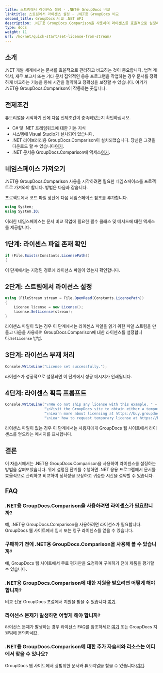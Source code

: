 ```yaml
---
title: 스트림에서 라이센스 설정 - .NET용 GroupDocs 비교
linktitle: 스트림에서 라이센스 설정 - .NET용 GroupDocs 비교
second_title: GroupDocs.비교 .NET API
description: .NET용 GroupDocs.Comparison을 사용하여 라이센스를 효율적으로 설정하는 방법을 알아보세요. 이 튜토리얼을 통해 문서의 정확성을 보장하고 시간을 절약하세요.
type: docs
weight: 11
url: /ko/net/quick-start/set-license-from-stream/
---
```

## 소개
.NET 개발 세계에서는 문서를 효율적으로 관리하고 비교하는 것이 중요합니다. 법적 계약서, 재무 보고서 또는 기타 문서 집약적인 응용 프로그램을 작업하는 경우 문서를 정확하게 비교하는 기능을 통해 시간을 절약하고 정확성을 보장할 수 있습니다. 여기가 .NET용 GroupDocs.Comparison이 작동하는 곳입니다. 
## 전제조건
튜토리얼을 시작하기 전에 다음 전제조건이 충족되었는지 확인하십시오.
- C# 및 .NET 프레임워크에 대한 기본 지식
- 시스템에 Visual Studio가 설치되어 있습니다.
-  .NET 라이브러리용 GroupDocs.Comparison이 설치되었습니다. 당신은 그것을 다운로드 할 수 있습니다[여기](https://releases.groupdocs.com/comparison/net/).
-  .NET 문서용 GroupDocs.Comparison에 액세스[여기](https://reference.groupdocs.com/comparison/net/).

## 네임스페이스 가져오기
.NET용 GroupDocs.Comparison 사용을 시작하려면 필요한 네임스페이스를 프로젝트로 가져와야 합니다. 방법은 다음과 같습니다.

프로젝트에서 코드 파일 상단에 다음 네임스페이스 참조를 추가합니다.
```csharp
using System;
using System.IO;
```
이러한 네임스페이스는 문서 비교 작업에 필요한 필수 클래스 및 메서드에 대한 액세스를 제공합니다.

## 1단계: 라이센스 파일 존재 확인
```csharp
if (File.Exists(Constants.LicensePath))
{
```
이 단계에서는 지정된 경로에 라이선스 파일이 있는지 확인합니다.
## 2단계: 스트림에서 라이선스 설정
```csharp
using (FileStream stream = File.OpenRead(Constants.LicensePath))
{
    License license = new License();
    license.SetLicense(stream);
}
```
 라이센스 파일이 있는 경우 이 단계에서는 라이센스 파일을 읽기 위한 파일 스트림을 만들고 다음을 사용하여 GroupDocs.Comparison에 대한 라이센스를 설정합니다.`SetLicense` 방법.
## 3단계: 라이선스 부재 처리
```csharp
Console.WriteLine("License set successfully.");
```
라이센스가 성공적으로 설정되면 이 단계에서 성공 메시지가 인쇄됩니다.
## 4단계: 라이센스 획득 프롬프트
```csharp
Console.WriteLine("\nWe do not ship any license with this example. " +
                  "\nVisit the GroupDocs site to obtain either a temporary or permanent license. " +
                  "\nLearn more about licensing at https://buy.groupdocs.com/faqs/licensing. " +
                  "\nLear how to request temporary license at https://buy.groupdocs.com/temporary-license.");
```
라이센스 파일이 없는 경우 이 단계에서는 사용자에게 GroupDocs 웹 사이트에서 라이센스를 얻으라는 메시지를 표시합니다.

## 결론
이 자습서에서는 .NET용 GroupDocs.Comparison을 사용하여 라이센스를 설정하는 방법을 살펴보았습니다. 위에 설명된 단계를 수행하면 .NET 응용 프로그램에서 문서를 효율적으로 관리하고 비교하여 정확성을 보장하고 귀중한 시간을 절약할 수 있습니다.
## FAQ
### .NET용 GroupDocs.Comparison을 사용하려면 라이센스가 필요합니까?
예, .NET용 GroupDocs.Comparison을 사용하려면 라이선스가 필요합니다. GroupDocs 웹 사이트에서 임시 또는 영구 라이센스를 얻을 수 있습니다.
### 구매하기 전에 .NET용 GroupDocs.Comparison을 사용해 볼 수 있습니까?
예, GroupDocs 웹 사이트에서 무료 평가판을 요청하여 구매하기 전에 제품을 평가할 수 있습니다.
### .NET용 GroupDocs.Comparison에 대한 지원을 받으려면 어떻게 해야 합니까?
 비교 전용 GroupDocs 포럼에서 지원을 받을 수 있습니다.[여기](https://forum.groupdocs.com/c/comparison/12).
### 라이센스 문제가 발생하면 어떻게 해야 합니까?
 라이선스 문제가 발생하는 경우 라이선스 FAQ를 참조하세요.[여기](https://purchase.groupdocs.com/faqs/licensing) 또는 GroupDocs 지원팀에 문의하세요.
### .NET용 GroupDocs.Comparison에 대한 추가 자습서와 리소스는 어디에서 찾을 수 있나요?
 GroupDocs 웹 사이트에서 광범위한 문서와 튜토리얼을 찾을 수 있습니다.[여기](https://reference.groupdocs.com/comparison/net/).